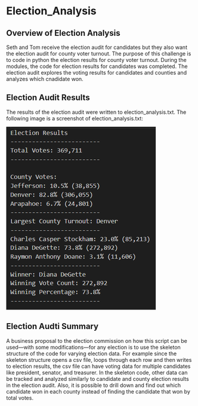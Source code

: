 # Election_Analysis
## Overview of Election Analysis

Seth and Tom receive the election audit for candidates but they also want the election audit for county voter turnout. The purpose of this challenge is to code in python the election results for county voter turnout. During the modules, the code for election results for candidates was completed. The election audit explores the voting results for candidates and counties and analyzes which cnadidate won.

## Election Audit Results
The results of the election audit were written to election_analysis.txt.
The following image is a screenshot of election_analysis.txt:

![Image of election_analysis](https://github.com/eddieperez1/Election_Analysis/blob/main/Screenshots/screenshot_election_analysis_txt.png) 

## Election Audti Summary

A business proposal to the election commission on how this script can be used—with some modifications—for any election is to use the skeleton structure of the code for varying election data. For example since the skeleton structure opens a csv file, loops through each row and then writes to election results, the csv file can have voting data for multiple candidates like president, senator, and treasurer. In the skeleton code, other data can be tracked and analyzed similarly to candidate and county election results in the election audit. Also, it is possible to drill down and find out which candidate won in each county instead of finding the candidate that won by total votes.

